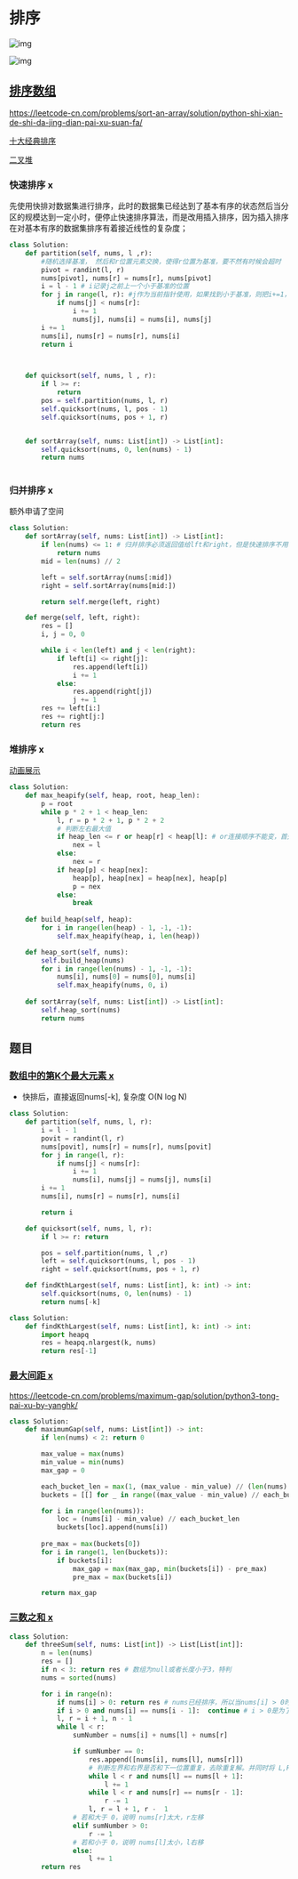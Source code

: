 # 排序



![img](https://img2018.cnblogs.com/blog/849589/201903/849589-20190306165258970-1789860540.png)

![img](https://images2018.cnblogs.com/blog/849589/201804/849589-20180402133438219-1946132192.png)





## [排序数组](https://leetcode-cn.com/problems/sort-an-array/)

https://leetcode-cn.com/problems/sort-an-array/solution/python-shi-xian-de-shi-da-jing-dian-pai-xu-suan-fa/

[十大经典排序](https://www.cnblogs.com/onepixel/p/7674659.html)

[二叉堆](https://labuladong.gitbook.io/algo/shu-ju-jie-gou-xi-lie/er-cha-dui-xiang-jie-shi-xian-you-xian-ji-dui-lie)



### 快速排序 x

先使用快排对数据集进行排序，此时的数据集已经达到了基本有序的状态然后当分区的规模达到一定小时，便停止快速排序算法，而是改用插入排序，因为插入排序在对基本有序的数据集排序有着接近线性的复杂度；

```python
class Solution:
    def partition(self, nums, l ,r):
        #随机选择基准， 然后和r位置元素交换，使得r位置为基准，要不然有时候会超时
        pivot = randint(l, r)
        nums[pivot], nums[r] = nums[r], nums[pivot]
        i = l - 1 # i记录j之前上一个小于基准的位置
        for j in range(l, r): #j作为当前指针使用，如果找到小于基准，则把i+=1，然后互换，因为i是j之前第一个小于基准位置，i之后，j之前元素都大于基准
            if nums[j] < nums[r]:
                i += 1
                nums[j], nums[i] = nums[i], nums[j]
        i += 1
        nums[i], nums[r] = nums[r], nums[i]
        return i



    def quicksort(self, nums, l , r):
        if l >= r:
            return 
        pos = self.partition(nums, l, r)
        self.quicksort(nums, l, pos - 1)
        self.quicksort(nums, pos + 1, r)


    def sortArray(self, nums: List[int]) -> List[int]:
        self.quicksort(nums, 0, len(nums) - 1)
        return nums
        
```



### 归并排序 x

额外申请了空间

```Python
class Solution:
    def sortArray(self, nums: List[int]) -> List[int]:
        if len(nums) <= 1: # 归并排序必须返回值给lft和right，但是快速排序不用
            return nums
        mid = len(nums) // 2

        left = self.sortArray(nums[:mid])
        right = self.sortArray(nums[mid:])

        return self.merge(left, right)

    def merge(self, left, right):
        res = []
        i, j = 0, 0

        while i < len(left) and j < len(right):
            if left[i] <= right[j]:
                res.append(left[i])
                i += 1
            else:
                res.append(right[j])
                j += 1
        res += left[i:]
        res += right[j:]
        return res
```



### 堆排序 x

[动画展示](https://www.bilibili.com/video/av18980178/)

```Python
class Solution:
    def max_heapify(self, heap, root, heap_len):
        p = root
        while p * 2 + 1 < heap_len:
            l, r = p * 2 + 1, p * 2 + 2
            # 判断左右最大值
            if heap_len <= r or heap[r] < heap[l]: # or连接顺序不能变，首先判断r存在性，然后再比较l，r位置值大小，要不然会出现不检查r存在性直接使用heap[r]越界情况；
                nex = l
            else:
                nex = r
            if heap[p] < heap[nex]:
                heap[p], heap[nex] = heap[nex], heap[p]
                p = nex
            else:
                break
        
    def build_heap(self, heap):
        for i in range(len(heap) - 1, -1, -1):
            self.max_heapify(heap, i, len(heap))

    def heap_sort(self, nums):
        self.build_heap(nums)
        for i in range(len(nums) - 1, -1, -1):
            nums[i], nums[0] = nums[0], nums[i]
            self.max_heapify(nums, 0, i)
            
    def sortArray(self, nums: List[int]) -> List[int]:
        self.heap_sort(nums)
        return nums
```



## 题目

### [数组中的第K个最大元素 x](https://leetcode-cn.com/problems/kth-largest-element-in-an-array/)

- 快排后，直接返回nums[-k], 复杂度 O(N log N) 


```Python
class Solution:
    def partition(self, nums, l, r):
        i = l - 1
        povit = randint(l, r)
        nums[povit], nums[r] = nums[r], nums[povit]
        for j in range(l, r):
            if nums[j] < nums[r]:
                i += 1
                nums[i], nums[j] = nums[j], nums[i]
        i += 1
        nums[i], nums[r] = nums[r], nums[i]

        return i

    def quicksort(self, nums, l, r):
        if l >= r: return 

        pos = self.partition(nums, l ,r)
        left = self.quicksort(nums, l, pos - 1)
        right = self.quicksort(nums, pos + 1, r)

    def findKthLargest(self, nums: List[int], k: int) -> int:
        self.quicksort(nums, 0, len(nums) - 1)
        return nums[-k]
```

```python
class Solution:
    def findKthLargest(self, nums: List[int], k: int) -> int:
        import heapq
        res = heapq.nlargest(k, nums)
        return res[-1]
```



### [最大间距 x](https://leetcode-cn.com/problems/maximum-gap/)

https://leetcode-cn.com/problems/maximum-gap/solution/python3-tong-pai-xu-by-yanghk/

```python
class Solution:
    def maximumGap(self, nums: List[int]) -> int:
        if len(nums) < 2: return 0

        max_value = max(nums)
        min_value = min(nums)
        max_gap = 0

        each_bucket_len = max(1, (max_value - min_value) // (len(nums) - 1))
        buckets = [[] for _ in range((max_value - min_value) // each_bucket_len + 1)] # 多放一个桶，保证有一个桶是空的，那么最大距离就在桶间而不是桶内

        for i in range(len(nums)):
            loc = (nums[i] - min_value) // each_bucket_len
            buckets[loc].append(nums[i])
        
        pre_max = max(buckets[0])
        for i in range(1, len(buckets)):
            if buckets[i]:
                max_gap = max(max_gap, min(buckets[i]) - pre_max)
                pre_max = max(buckets[i])

        return max_gap
```



### [三数之和 x](https://leetcode-cn.com/problems/3sum/)

```python
class Solution:
    def threeSum(self, nums: List[int]) -> List[List[int]]:
        n = len(nums)
        res = []
        if n < 3: return res # 数组为null或者长度小于3，特判
        nums = sorted(nums)

        for i in range(n):
            if nums[i] > 0: return res # nums已经排序，所以当nums[i] > 0时，后面数都>0,结果和不可能为0
            if i > 0 and nums[i] == nums[i - 1]:  continue # i > 0是为了当输入为[0, 0, 0]时，对于重复元素：跳过，避免出现重复解
            l, r = i + 1, n - 1
            while l < r:
                sumNumber = nums[i] + nums[l] + nums[r]

                if sumNumber == 0:
                    res.append([nums[i], nums[l], nums[r]])
                    # 判断左界和右界是否和下一位置重复，去除重复解。并同时将 L,RL,R 移到下一位置，寻找新的解
                    while l < r and nums[l] == nums[l + 1]:
                        l += 1
                    while l < r and nums[r] == nums[r - 1]:
                        r -= 1
                    l, r = l + 1, r -  1
                # 若和大于 0，说明 nums[r]太大，r左移
                elif sumNumber > 0:
                    r -= 1
                # 若和小于 0，说明 nums[l]太小，l右移
                else:
                    l += 1
        return res
```

